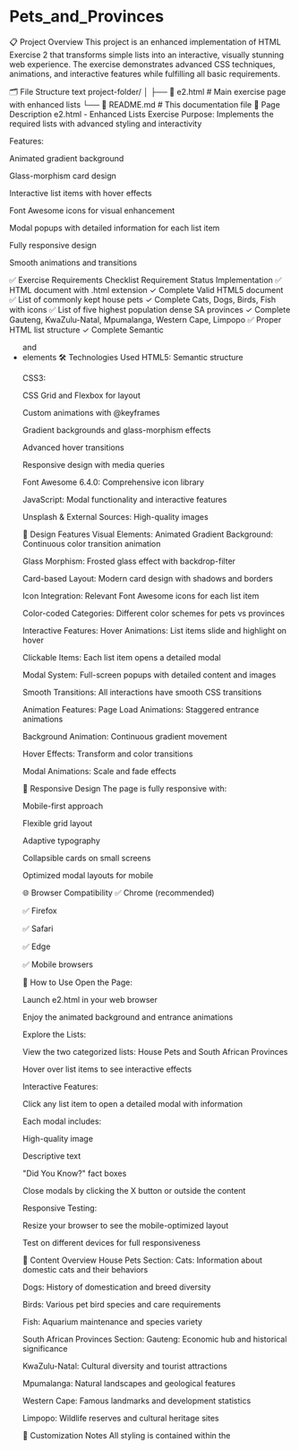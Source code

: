 # Pets_and_Provinces

📋 Project Overview
This project is an enhanced implementation of HTML Exercise 2 that transforms simple lists into an interactive, visually stunning web experience. The exercise demonstrates advanced CSS techniques, animations, and interactive features while fulfilling all basic requirements.

🗂️ File Structure
text
project-folder/
│
├── 📄 e2.html                 # Main exercise page with enhanced lists
└── 📖 README.md               # This documentation file
🚀 Page Description
e2.html - Enhanced Lists Exercise
Purpose: Implements the required lists with advanced styling and interactivity

Features:

Animated gradient background

Glass-morphism card design

Interactive list items with hover effects

Font Awesome icons for visual enhancement

Modal popups with detailed information for each list item

Fully responsive design

Smooth animations and transitions

✅ Exercise Requirements Checklist
Requirement	Status	Implementation
✅ HTML document with .html extension	✓ Complete	Valid HTML5 document
✅ List of commonly kept house pets	✓ Complete	Cats, Dogs, Birds, Fish with icons
✅ List of five highest population dense SA provinces	✓ Complete	Gauteng, KwaZulu-Natal, Mpumalanga, Western Cape, Limpopo
✅ Proper HTML list structure	✓ Complete	Semantic <ul> and <li> elements
🛠️ Technologies Used
HTML5: Semantic structure

CSS3:

CSS Grid and Flexbox for layout

Custom animations with @keyframes

Gradient backgrounds and glass-morphism effects

Advanced hover transitions

Responsive design with media queries

Font Awesome 6.4.0: Comprehensive icon library

JavaScript: Modal functionality and interactive features

Unsplash & External Sources: High-quality images

🎨 Design Features
Visual Elements:
Animated Gradient Background: Continuous color transition animation

Glass Morphism: Frosted glass effect with backdrop-filter

Card-based Layout: Modern card design with shadows and borders

Icon Integration: Relevant Font Awesome icons for each list item

Color-coded Categories: Different color schemes for pets vs provinces

Interactive Features:
Hover Animations: List items slide and highlight on hover

Clickable Items: Each list item opens a detailed modal

Modal System: Full-screen popups with detailed content and images

Smooth Transitions: All interactions have smooth CSS transitions

Animation Features:
Page Load Animations: Staggered entrance animations

Background Animation: Continuous gradient movement

Hover Effects: Transform and color transitions

Modal Animations: Scale and fade effects

📱 Responsive Design
The page is fully responsive with:

Mobile-first approach

Flexible grid layout

Adaptive typography

Collapsible cards on small screens

Optimized modal layouts for mobile

🌐 Browser Compatibility
✅ Chrome (recommended)

✅ Firefox

✅ Safari

✅ Edge

✅ Mobile browsers

🚀 How to Use
Open the Page:

Launch e2.html in your web browser

Enjoy the animated background and entrance animations

Explore the Lists:

View the two categorized lists: House Pets and South African Provinces

Hover over list items to see interactive effects

Interactive Features:

Click any list item to open a detailed modal with information

Each modal includes:

High-quality image

Descriptive text

"Did You Know?" fact boxes

Close modals by clicking the X button or outside the content

Responsive Testing:

Resize your browser to see the mobile-optimized layout

Test on different devices for full responsiveness

📝 Content Overview
House Pets Section:
Cats: Information about domestic cats and their behaviors

Dogs: History of domestication and breed diversity

Birds: Various pet bird species and care requirements

Fish: Aquarium maintenance and species variety

South African Provinces Section:
Gauteng: Economic hub and historical significance

KwaZulu-Natal: Cultural diversity and tourist attractions

Mpumalanga: Natural landscapes and geological features

Western Cape: Famous landmarks and development statistics

Limpopo: Wildlife reserves and cultural heritage sites

🔧 Customization Notes
All styling is contained within the <style> section

JavaScript functionality for modals is included in the same file

Images are loaded from external CDNs (Unsplash and other sources)

Colors and animations can be modified in the CSS variables and keyframes

Additional list items can be added by extending the JavaScript articles object

👨‍💻 Developer Information
Developer: Gazelle Pearson
Year: 2025
Exercise: HTML Lists Implementation - Enhanced Edition
Institution: Life Choices Academy
